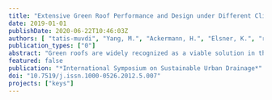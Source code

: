 ```yaml
---
title: "Extensive Green Roof Performance and Design under Different Climatic Conditions-Analyses from China and Germany"
date: 2019-01-01
publishDate: 2020-06-22T10:46:03Z
authors: [ "tatis-muvdi", "Yang, M.", "Ackermann, H.", "Elsner, K.", "rouault", "Dong, Y.", "Liu, Y.", "Zuo, J.", "Köster, S." ]
publication_types: ["0"]
abstract: "Green roofs are widely recognized as a viable solution in the context of water-sensitive urbanization, especially with respect to their effects on heat island mitigation and future-proof urban drainage [1, 2, 3, 4, 5]. In order to support their dissemination throughout different regions, comparisons of performance under varying climatic conditions can be very useful. Storm characteristics such as rainfall depth, intensity and duration can be expected to play an important role, as well as the temporal distribution of storm events relative to seasonal patterns of temperature, radiation and wind. This paper summarizes the first of several such data- and model-based comparisons between Germany and China planned in the Sino-German cooperative project “Smart Technologies for Sustainable Water Management in urban Catchments as Key Contribution to Sponge Cities” (KEYS)."
featured: false
publication: "*International Symposium on Sustainable Urban Drainage*"
doi: "10.7519/j.issn.1000-0526.2012.5.007"
projects: ["keys"]
---
```


